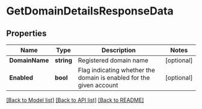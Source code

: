 # GetDomainDetailsResponseData

## Properties

Name | Type | Description | Notes
------------ | ------------- | ------------- | -------------
**DomainName** | **string** | Registered domain name | [optional] 
**Enabled** | **bool** | Flag indicating whether the domain is enabled for the given account | [optional] 

[[Back to Model list]](../README.md#documentation-for-models) [[Back to API list]](../README.md#documentation-for-api-endpoints) [[Back to README]](../README.md)


